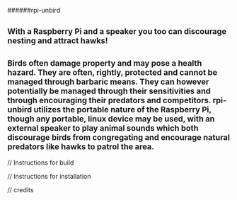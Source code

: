######rpi-unbird

<sup>With a Raspberry Pi and a speaker you too can discourage nesting and attract hawks!</sup>
----------
<sup>Birds often damage property and may pose a health hazard. They are often, rightly, protected and cannot be managed through barbaric means. They can however potentially be managed through their sensitivities and through encouraging their predators and competitors. rpi-unbird utilizes the portable nature of the Raspberry Pi, though any portable, linux device may be used, with an external speaker to play animal sounds which both discourage birds from congregating and encourage natural predators like hawks to patrol the area.</sup>
----------
// Instructions for build

// Instructions for installation

// credits

